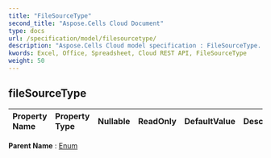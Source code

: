 ```yaml
---
title: "FileSourceType"
second_title: "Aspose.Cells Cloud Document"
type: docs
url: /specification/model/filesourcetype/
description: "Aspose.Cells Cloud model specification : FileSourceType. Effortlessly handle Excel and other spreadsheet documents with features like opening, generating, editing, splitting, merging, comparing, and converting."
kwords: Excel, Office, Spreadsheet, Cloud REST API, FileSourceType
weight: 50
---
```


## **fileSourceType**

 

| Property Name | Property Type | Nullable |  ReadOnly | DefaultValue | Description | 
| :- | :- | :- |:- |  :- | :- |

**Parent Name** : [Enum](/specification/model/enum)

